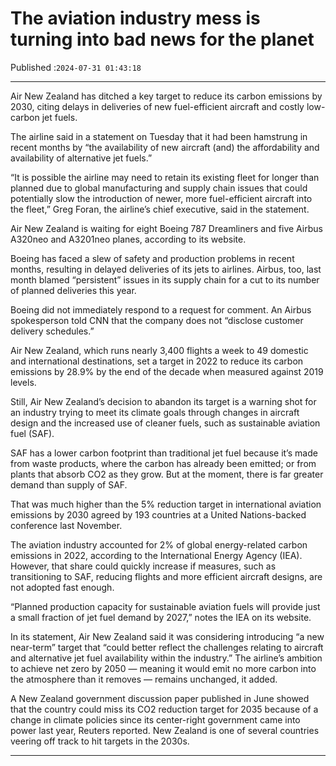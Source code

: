 # The aviation industry mess is turning into bad news for the planet

Published :`2024-07-31 01:43:18`

---

Air New Zealand has ditched a key target to reduce its carbon emissions by 2030, citing delays in deliveries of new fuel-efficient aircraft and costly low-carbon jet fuels.

The airline said in a statement on Tuesday that it had been hamstrung in recent months by “the availability of new aircraft (and) the affordability and availability of alternative jet fuels.”

“It is possible the airline may need to retain its existing fleet for longer than planned due to global manufacturing and supply chain issues that could potentially slow the introduction of newer, more fuel-efficient aircraft into the fleet,” Greg Foran, the airline’s chief executive, said in the statement.

Air New Zealand is waiting for eight Boeing 787 Dreamliners and five Airbus A320neo and A3201neo planes, according to its website.

Boeing has faced a slew of safety and production problems in recent months, resulting in delayed deliveries of its jets to airlines. Airbus, too, last month blamed “persistent” issues in its supply chain for a cut to its number of planned deliveries this year.

Boeing did not immediately respond to a request for comment. An Airbus spokesperson told CNN that the company does not “disclose customer delivery schedules.”

Air New Zealand, which runs nearly 3,400 flights a week to 49 domestic and international destinations, set a target in 2022 to reduce its carbon emissions by 28.9% by the end of the decade when measured against 2019 levels.

Still, Air New Zealand’s decision to abandon its target is a warning shot for an industry trying to meet its climate goals through changes in aircraft design and the increased use of cleaner fuels, such as sustainable aviation fuel (SAF).

SAF has a lower carbon footprint than traditional jet fuel because it’s made from waste products, where the carbon has already been emitted; or from plants that absorb CO2 as they grow. But at the moment, there is far greater demand than supply of SAF.

That was much higher than the 5% reduction target in international aviation emissions by 2030 agreed by 193 countries at a United Nations-backed conference last November.

The aviation industry accounted for 2% of global energy-related carbon emissions in 2022, according to the International Energy Agency (IEA). However, that share could quickly increase if measures, such as transitioning to SAF, reducing flights and more efficient aircraft designs, are not adopted fast enough.

“Planned production capacity for sustainable aviation fuels will provide just a small fraction of jet fuel demand by 2027,” notes the IEA on its website.

In its statement, Air New Zealand said it was considering introducing “a new near-term” target that “could better reflect the challenges relating to aircraft and alternative jet fuel availability within the industry.” The airline’s ambition to achieve net zero by 2050 — meaning it would emit no more carbon into the atmosphere than it removes — remains unchanged, it added.

A New Zealand government discussion paper published in June showed that the country could miss its CO2 reduction target for 2035 because of a change in climate policies since its center-right government came into power last year, Reuters reported. New Zealand is one of several countries veering off track to hit targets in the 2030s.

---


